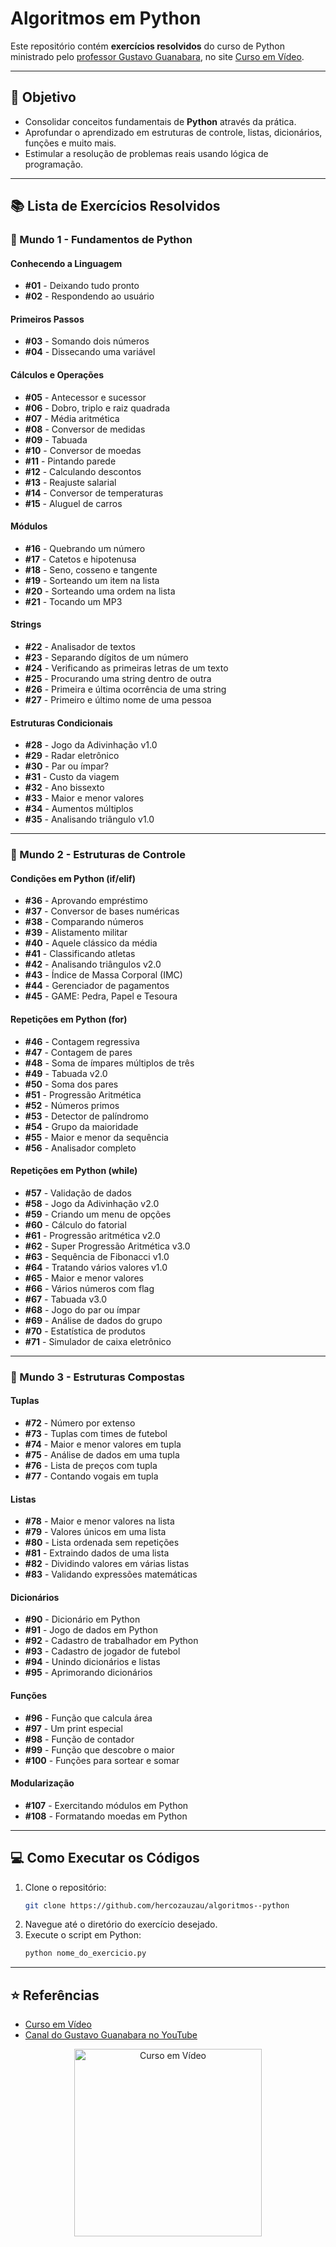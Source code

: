 # Algoritmos em Python

Este repositório contém **exercícios resolvidos** do curso de Python ministrado pelo [professor Gustavo Guanabara](https://www.cursoemvideo.com/), no site [Curso em Vídeo](https://www.cursoemvideo.com/).

---

## :dart: Objetivo

- Consolidar conceitos fundamentais de **Python** através da prática.
- Aprofundar o aprendizado em estruturas de controle, listas, dicionários, funções e muito mais.
- Estimular a resolução de problemas reais usando lógica de programação.

---

## :books: Lista de Exercícios Resolvidos

### :star2: Mundo 1 - Fundamentos de Python

#### Conhecendo a Linguagem
- **#01** - Deixando tudo pronto
- **#02** - Respondendo ao usuário

#### Primeiros Passos
- **#03** - Somando dois números
- **#04** - Dissecando uma variável

#### Cálculos e Operações
- **#05** - Antecessor e sucessor
- **#06** - Dobro, triplo e raiz quadrada
- **#07** - Média aritmética
- **#08** - Conversor de medidas
- **#09** - Tabuada
- **#10** - Conversor de moedas
- **#11** - Pintando parede
- **#12** - Calculando descontos
- **#13** - Reajuste salarial
- **#14** - Conversor de temperaturas
- **#15** - Aluguel de carros

#### Módulos
- **#16** - Quebrando um número
- **#17** - Catetos e hipotenusa
- **#18** - Seno, cosseno e tangente
- **#19** - Sorteando um item na lista
- **#20** - Sorteando uma ordem na lista
- **#21** - Tocando um MP3

#### Strings
- **#22** - Analisador de textos
- **#23** - Separando dígitos de um número
- **#24** - Verificando as primeiras letras de um texto
- **#25** - Procurando uma string dentro de outra
- **#26** - Primeira e última ocorrência de uma string
- **#27** - Primeiro e último nome de uma pessoa

#### Estruturas Condicionais
- **#28** - Jogo da Adivinhação v1.0
- **#29** - Radar eletrônico
- **#30** - Par ou ímpar?
- **#31** - Custo da viagem
- **#32** - Ano bissexto
- **#33** - Maior e menor valores
- **#34** - Aumentos múltiplos
- **#35** - Analisando triângulo v1.0

---

### :star2: Mundo 2 - Estruturas de Controle

#### Condições em Python (if/elif)
- **#36** - Aprovando empréstimo
- **#37** - Conversor de bases numéricas
- **#38** - Comparando números
- **#39** - Alistamento militar
- **#40** - Aquele clássico da média
- **#41** - Classificando atletas
- **#42** - Analisando triângulos v2.0
- **#43** - Índice de Massa Corporal (IMC)
- **#44** - Gerenciador de pagamentos
- **#45** - GAME: Pedra, Papel e Tesoura

#### Repetições em Python (for)
- **#46** - Contagem regressiva
- **#47** - Contagem de pares
- **#48** - Soma de ímpares múltiplos de três
- **#49** - Tabuada v2.0
- **#50** - Soma dos pares
- **#51** - Progressão Aritmética
- **#52** - Números primos
- **#53** - Detector de palíndromo
- **#54** - Grupo da maioridade
- **#55** - Maior e menor da sequência
- **#56** - Analisador completo

#### Repetições em Python (while)
- **#57** - Validação de dados
- **#58** - Jogo da Adivinhação v2.0
- **#59** - Criando um menu de opções
- **#60** - Cálculo do fatorial
- **#61** - Progressão aritmética v2.0
- **#62** - Super Progressão Aritmética v3.0
- **#63** - Sequência de Fibonacci v1.0
- **#64** - Tratando vários valores v1.0
- **#65** - Maior e menor valores
- **#66** - Vários números com flag
- **#67** - Tabuada v3.0
- **#68** - Jogo do par ou ímpar
- **#69** - Análise de dados do grupo
- **#70** - Estatística de produtos
- **#71** - Simulador de caixa eletrônico

---

### :star2: Mundo 3 - Estruturas Compostas

#### Tuplas
- **#72** - Número por extenso
- **#73** - Tuplas com times de futebol
- **#74** - Maior e menor valores em tupla
- **#75** - Análise de dados em uma tupla
- **#76** - Lista de preços com tupla
- **#77** - Contando vogais em tupla

#### Listas
- **#78** - Maior e menor valores na lista
- **#79** - Valores únicos em uma lista
- **#80** - Lista ordenada sem repetições
- **#81** - Extraindo dados de uma lista
- **#82** - Dividindo valores em várias listas
- **#83** - Validando expressões matemáticas

#### Dicionários
- **#90** - Dicionário em Python
- **#91** - Jogo de dados em Python
- **#92** - Cadastro de trabalhador em Python
- **#93** - Cadastro de jogador de futebol
- **#94** - Unindo dicionários e listas
- **#95** - Aprimorando dicionários

#### Funções
- **#96** - Função que calcula área
- **#97** - Um print especial
- **#98** - Função de contador
- **#99** - Função que descobre o maior
- **#100** - Funções para sortear e somar

#### Modularização
- **#107** - Exercitando módulos em Python
- **#108** - Formatando moedas em Python

---

## :computer: Como Executar os Códigos
1. Clone o repositório:
   ```bash
   git clone https://github.com/hercozauzau/algoritmos--python
   ```
2. Navegue até o diretório do exercício desejado.
3. Execute o script em Python:
   ```bash
   python nome_do_exercicio.py
   ```

---

## :star: Referências

- [Curso em Vídeo](https://www.cursoemvideo.com/)
- [Canal do Gustavo Guanabara no YouTube](https://www.youtube.com/cursoemvideo)

<div align="center">
  <a href="https://www.youtube.com/watch?v=nIHq1MtJaKs&list=PLHz_AreHm4dm6wYOIW20Nyg12TAjmMGT-">
    <img src="https://user-images.githubusercontent.com/51168329/156938222-104f3366-b2a7-4f9a-a8dc-685fee2038e7.png" alt="Curso em Vídeo" width="300">
  </a>
</div>

